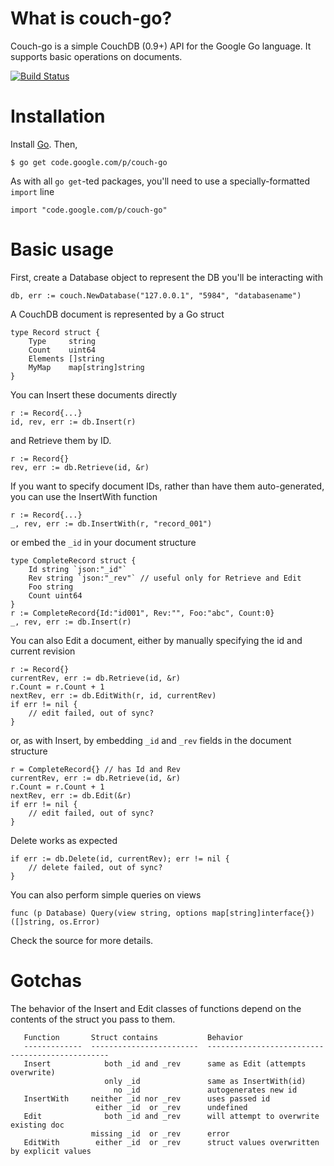 # What is couch-go?

Couch-go is a simple CouchDB (0.9+) API for the Google Go language. It supports basic operations on documents.

[![Build Status][1]][2]

[1]: https://secure.travis-ci.org/peterbourgon/couch-go.png
[2]: http://www.travis-ci.org/peterbourgon/couch-go

# Installation
Install [Go](http://www.golang.org). Then,

```
$ go get code.google.com/p/couch-go
```

As with all `go get`-ted packages, you'll need to use a specially-formatted `import` line

```
import "code.google.com/p/couch-go"
```

# Basic usage

First, create a Database object to represent the DB you'll be interacting with

```
db, err := couch.NewDatabase("127.0.0.1", "5984", "databasename")
```

A CouchDB document is represented by a Go struct

```
type Record struct {
    Type     string
    Count    uint64
    Elements []string
    MyMap    map[string]string
}
```

You can Insert these documents directly

```
r := Record{...}
id, rev, err := db.Insert(r)
```

and Retrieve them by ID.

```
r := Record{}
rev, err := db.Retrieve(id, &r)
```

If you want to specify document IDs, rather than have them auto-generated, you can use the InsertWith function

```
r := Record{...}
_, rev, err := db.InsertWith(r, "record_001")
```

or embed the `_id` in your document structure

```
type CompleteRecord struct {
    Id string `json:"_id"`
    Rev string `json:"_rev"` // useful only for Retrieve and Edit
    Foo string
    Count uint64
}
r := CompleteRecord{Id:"id001", Rev:"", Foo:"abc", Count:0}
_, rev, err := db.Insert(r)
```

You can also Edit a document, either by manually specifying the id and current revision

```
r := Record{}
currentRev, err := db.Retrieve(id, &r)
r.Count = r.Count + 1
nextRev, err := db.EditWith(r, id, currentRev)
if err != nil {
    // edit failed, out of sync?
}
```

or, as with Insert, by embedding `_id` and `_rev` fields in the document structure

```
r = CompleteRecord{} // has Id and Rev
currentRev, err := db.Retrieve(id, &r)
r.Count = r.Count + 1
nextRev, err := db.Edit(&r)
if err != nil {
    // edit failed, out of sync?
}
```

Delete works as expected

```
if err := db.Delete(id, currentRev); err != nil {
    // delete failed, out of sync?
}
```

You can also perform simple queries on views

```
func (p Database) Query(view string, options map[string]interface{}) ([]string, os.Error)
```

Check the source for more details.

# Gotchas

The behavior of the Insert and Edit classes of functions depend on the contents of the struct you pass to them.

```
   Function       Struct contains           Behavior   
   -------------  ------------------------  ------------------------------------------------
   Insert            both _id and _rev      same as Edit (attempts overwrite)   
                     only _id               same as InsertWith(id)   
                       no _id               autogenerates new id   
   InsertWith     neither _id nor _rev      uses passed id   
                   either _id  or _rev      undefined   
   Edit              both _id and _rev      will attempt to overwrite existing doc   
                  missing _id  or _rev      error   
   EditWith        either _id  or _rev      struct values overwritten by explicit values   
```


